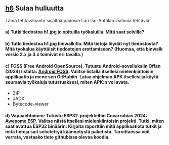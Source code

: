 ## [h6](https://terokarvinen.com/application-hacking/#:~:text=kalvot%20l%C3%B6ytyv%C3%A4t%20Moodlesta-,h6,-Sulaa%20hulluutta) Sulaa hulluutta
Tämä tehtävänanto sisältää pääosin Lari Iso-Anttilan laatimia tehtäviä.

#### a) Tutki tiedostoa h1.jpg jo opituilla työkaluilla. Mitä saat selville?
#### b) Tutki tiedostoa h1.jpg binwalk:lla. Mitä tietoja löydät nyt tiedostosta? Mitä työkalua käyttäisit tiedostojen erottamiseen? (Huomaa, että binwalk versio 2.x ja 3.x toimivat eri tavalla.)
#### c) FOSS (Free Android OpenSource). Tutustu Android-sovelluksiin Offan (2024) listalta: [Android FOSS](https://github.com/offa/android-foss). Valitse listalla itsellesi mielenkiintoisin applikaatio ja mene sen GitHubiin. Lataa ohjelman APK itsellesi ja käytä seuraavia työkaluja tutustuaksesi, miten APK:n voi avata.
- ZIP
- JADX
- Bytecode-viewer
#### d) Vapaaehtoinen: Tutustu ESP32-projekteihin Covarrubias 2024: [Awesome ESP](https://github.com/agucova/awesome-esp). Valitse niistä itsellesi mielenkiintoisin projekti. Tutki, miten saat avattua ESP32 binäärin. Kirjoita raporttiin mitä applikaatiota tutkit ja mitä tietoja sait selvitettyä käännetystä paketista. Tarvittaessa voit verrata, vastaako tieto githubissa olevaa koodia.
